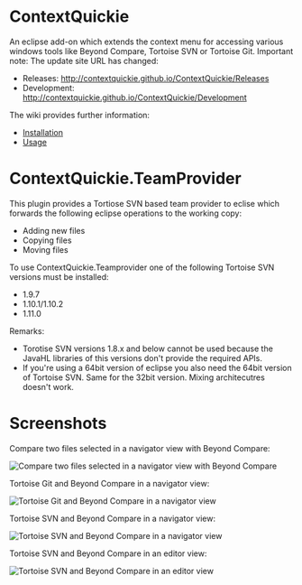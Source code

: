 # ContextQuickie
An eclipse add-on which extends the context menu for accessing various windows tools like Beyond Compare, Tortoise SVN or Tortoise Git.
Important note: The update site URL has changed:
* Releases: http://contextquickie.github.io/ContextQuickie/Releases
* Development: http://contextquickie.github.io/ContextQuickie/Development

The wiki provides further information:
* [Installation](https://github.com/ContextQuickie/ContextQuickie/wiki/Installation)
* [Usage](https://github.com/ContextQuickie/ContextQuickie/wiki/Usage)

# ContextQuickie.TeamProvider
This plugin provides a Tortiose SVN based team provider to eclise which forwards the following eclipse operations to the working copy:
* Adding new files
* Copying files
* Moving files

To use ContextQuickie.Teamprovider one of the following Tortoise SVN versions must be installed:
* 1.9.7
* 1.10.1/1.10.2
* 1.11.0

Remarks:
* Torotise SVN versions 1.8.x and below cannot be used because the JavaHL libraries of this versions don't provide the required APIs.
* If you're using a 64bit version of eclipse you also need the 64bit version of Tortoise SVN. Same for the 32bit version. Mixing architecutres doesn't work.

# Screenshots
Compare two files selected in a navigator view with Beyond Compare:

![Compare two files selected in a navigator view with Beyond Compare](https://github.com/ContextQuickie/ContextQuickie/blob/master/Images/CompareTwoFiles.png)

Tortoise Git and Beyond Compare in a navigator view:

![Tortoise Git and Beyond Compare in a navigator view](https://github.com/ContextQuickie/ContextQuickie/blob/master/Images/TortoiseGitAndBeyondCompare.png)

Tortoise SVN and Beyond Compare in a navigator view:

![Tortoise SVN and Beyond Compare in a navigator view](https://github.com/ContextQuickie/ContextQuickie/blob/master/Images/TortoiseSvnAndBeyondCompare.png)

Tortoise SVN and Beyond Compare in an editor view:

![Tortoise SVN and Beyond Compare in an editor view](https://github.com/ContextQuickie/ContextQuickie/blob/master/Images/TortoiseSvnAndBeyondCompareInEditor.png)

